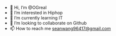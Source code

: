 - 👋 Hi, I’m @OGreal
- 👀 I’m interested in Hiphop
- 🌱 I’m currently learning IT
- 💞️ I’m looking to collaborate on Github
- 📫 How to reach me seanwang96417@gmail.com

<!---
wsr666/wsr666 is a ✨ special ✨ repository because its `README.md` (this file) appears on your GitHub profile.
You can click the Preview link to take a look at your changes.
--->
